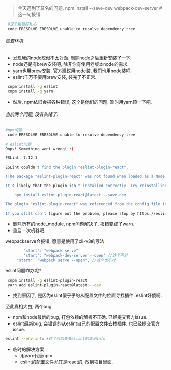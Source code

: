 > 今天遇到了莫名的问题,  npm install --save-dev webpack-dev-server #这一句报错

```sh
 #这个报错好扎心
 code ERESOLVE ERESOLVE unable to resolve dependency tree
```



###### 检查环境

- 发现我的node貌似不太对劲. 删除node之后重新安装了一下.
- node还是有brew安装吧, 除非你有使用老版本node的需求. 
- yarn也用brew安装. 官方建议用node装, 我们也用node装吧.
- eslint千万不要用brew安装, 装完了不正常.

```sh
 cnpm install -g eslint 
 cnpm install -g yarn
```

- 然后, npm依旧会报各种错误, 这个是他们的问题. 暂时用yarn顶一下吧. 

###### 当前两个问题, 没有头绪了.

```sh
#npm问题
 code ERESOLVE ERESOLVE unable to resolve dependency tree

# eslint问题
Oops! Something went wrong! :(

ESLint: 7.12.1

ESLint couldn't find the plugin "eslint-plugin-react".

(The package "eslint-plugin-react" was not found when loaded as a Node module from the directory "/Users/bergman/git/_X/code/基础项目/打包/pack实践".)

It's likely that the plugin isn't installed correctly. Try reinstalling by running the following:

    npm install eslint-plugin-react@latest --save-dev

The plugin "eslint-plugin-react" was referenced from the config file in ".eslintrc.js".

If you still can't figure out the problem, please stop by https://eslint.org/chat/help to chat with the team.
```

- 删除所有的node_module, npm问题解决了. 报错变成了warn.
- 重启一次机器吧. 

webpackserve会报错, 愿意是使用了cli-v3的写法

```js
		"start": "webpack serve"
		"start": "webpack-dev-server --open" //这个不对
     "start": "webpack serve --open", //这个也不对

```

eslint问题咋办呢?

```sh
 cnpm install -g eslint-plugin-react 
 yarn add eslint-plugin-react@latest --dev
```

- 找到原因了, 是因为eslint傻乎乎的从配置文件的位置寻找插件. eslint好傻啊. 



至此真相大白, 两个bug

- npm和node最新的bug, 打包依赖的解析不正确.  已经提交官方issue.
- eslint最新bug, 会错误的从eslint自己的配置文件去找插件.  也已经提交官方issue.

```sh
eslint --env-info #这个可以查看eslint的本地info
```

- 临时的解决方案
  - 用yarn代替npm.
  - eslint的配置文件尤其是react的, 放到项目里面. 